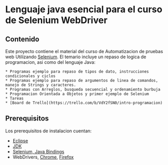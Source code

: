 # Lenguaje java esencial para el curso de Selenium WebDriver

## Contenido

Este proyecto contiene el material del curso de Automatizacion de pruebas web Utilizando [Selenium](http://seleniumhq.org).  El temario incluye un repaso de logica de programacion, asi como del lenguaje Java:

    * Programas ejemplo para repaso de tipos de dato, instrucciones condicionales y ciclos
    * Programas ejemplo para repaso de argumentos de linea de comandos, manejo de Strings y caracteres.
    * Programas con Arreglos, busqueda secuencial y ordenamiento burbuja
    * Programacion Orientada a Objetos y primer ejemplo de Selenium
    * Tareas
    * [Board de Trello](https://trello.com/b/VdY2fSN0/intro-programacion)

## Prerequisitos

Los prerequisitos de instalacion cuentan:  

* [Eclipse](http://www.eclipse.org/)
* [JDK](http://www.oracle.com/technetwork/java/javase/downloads/jdk8-downloads-2133151.html)
* [Selenium, Java Bindings](http://www.seleniumhq.org/download/)
* WebDrivers, [Chrome](https://sites.google.com/a/chromium.org/chromedriver/), [Firefox](https://github.com/mozilla/geckodriver/)

